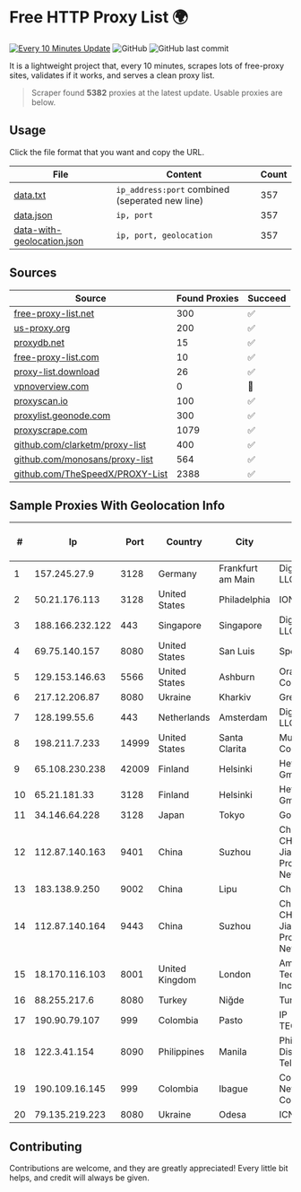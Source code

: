 
# Free HTTP Proxy List 🌍

[![Every 10 Minutes Update](https://github.com/mertguvencli/http-proxy-list/actions/workflows/main.yml/badge.svg?branch=main)](https://github.com/mertguvencli/http-proxy-list/actions/workflows/main.yml)
![GitHub](https://img.shields.io/github/license/mertguvencli/http-proxy-list)
![GitHub last commit](https://img.shields.io/github/last-commit/mertguvencli/http-proxy-list)

It is a lightweight project that, every 10 minutes, scrapes lots of free-proxy sites, validates if it works, and serves a clean proxy list.


> Scraper found **5382** proxies at the latest update. Usable proxies are below.

## Usage

Click the file format that you want and copy the URL.


|File|Content|Count|
|----|-------|-----|
|[data.txt](https://raw.githubusercontent.com/mertguvencli/http-proxy-list/main/proxy-list/data.txt)|`ip_address:port` combined (seperated new line)|357|
|[data.json](https://raw.githubusercontent.com/mertguvencli/http-proxy-list/main/proxy-list/data.json)|`ip, port`|357|
|[data-with-geolocation.json](https://raw.githubusercontent.com/mertguvencli/http-proxy-list/main/proxy-list/data-with-geolocation.json)|`ip, port, geolocation`|357|

## Sources

|Source|Found Proxies|Succeed|
|------|-------------|-------|
|[free-proxy-list.net](https://free-proxy-list.net)|300|✅|
|[us-proxy.org](https://www.us-proxy.org)|200|✅|
|[proxydb.net](http://proxydb.net)|15|✅|
|[free-proxy-list.com](https://free-proxy-list.com/?page=&port=&type%5B%5D=http&type%5B%5D=https&up_time=0&search=Search)|10|✅|
|[proxy-list.download](https://www.proxy-list.download/HTTP)|26|✅|
|[vpnoverview.com](https://vpnoverview.com/privacy/anonymous-browsing/free-proxy-servers)|0|🚫|
|[proxyscan.io](https://www.proxyscan.io)|100|✅|
|[proxylist.geonode.com](https://proxylist.geonode.com/api/proxy-list?limit=300&page=1&sort_by=lastChecked&sort_type=desc&protocols=http,https)|300|✅|
|[proxyscrape.com](https://api.proxyscrape.com/v2/?request=displayproxies&protocol=http&timeout=10000&country=all&ssl=all&anonymity=all)|1079|✅|
|[github.com/clarketm/proxy-list](https://raw.githubusercontent.com/clarketm/proxy-list/master/proxy-list-raw.txt)|400|✅|
|[github.com/monosans/proxy-list](https://raw.githubusercontent.com/monosans/proxy-list/main/proxies/http.txt)|564|✅|
|[github.com/TheSpeedX/PROXY-List](https://raw.githubusercontent.com/TheSpeedX/PROXY-List/master/http.txt)|2388|✅|


## Sample Proxies With Geolocation Info

|#|Ip|Port|Country|City|Internet Service Provider|
|-|--|----|-------|----|-------------------------|
|1|157.245.27.9|3128|Germany|Frankfurt am Main|DigitalOcean, LLC|
|2|50.21.176.113|3128|United States|Philadelphia|IONOS SE|
|3|188.166.232.122|443|Singapore|Singapore|DigitalOcean, LLC|
|4|69.75.140.157|8080|United States|San Luis|Spectrum|
|5|129.153.146.63|5566|United States|Ashburn|Oracle Corporation|
|6|217.12.206.87|8080|Ukraine|Kharkiv|Green Floid LLC|
|7|128.199.55.6|443|Netherlands|Amsterdam|DigitalOcean, LLC|
|8|198.211.7.233|14999|United States|Santa Clarita|Multacom Corporation|
|9|65.108.230.238|42009|Finland|Helsinki|Hetzner Online GmbH|
|10|65.21.181.33|3128|Finland|Helsinki|Hetzner Online GmbH|
|11|34.146.64.228|3128|Japan|Tokyo|Google LLC|
|12|112.87.140.163|9401|China|Suzhou|China Unicom CHINA169 Jiangsu Province Network|
|13|183.138.9.250|9002|China|Lipu|Chinanet|
|14|112.87.140.164|9443|China|Suzhou|China Unicom CHINA169 Jiangsu Province Network|
|15|18.170.116.103|8001|United Kingdom|London|Amazon Technologies Inc.|
|16|88.255.217.6|8080|Turkey|Niğde|TurkTelekom|
|17|190.90.79.107|999|Colombia|Pasto|IP TECHNOLOGIES|
|18|122.3.41.154|8090|Philippines|Manila|Philippine Long Distance Telephone Co.|
|19|190.109.16.145|999|Colombia|Ibague|Columbus Networks Colombia|
|20|79.135.219.223|8080|Ukraine|Odesa|ICN Ltd.|



## Contributing

Contributions are welcome, and they are greatly appreciated! Every
little bit helps, and credit will always be given.

